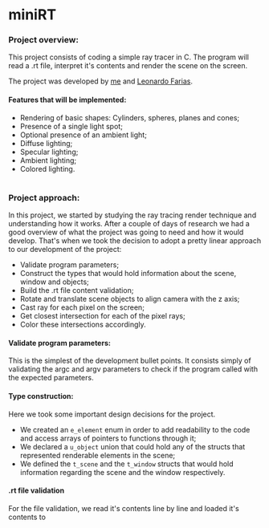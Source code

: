 # miniRT
### Project overview:
This project consists of coding a simple ray tracer in C. The program will read a .rt file, interpret it's contents and render the scene on the screen.

The project was developed by [me](https://www.linkedin.com/in/gabrielclcardoso/) and [Leonardo Farias](https://www.linkedin.com/in/leofariasrj25/).

#### Features that will be implemented:
* Rendering of basic shapes: Cylinders, spheres, planes and cones;
* Presence of a single light spot;
* Optional presence of an ambient light;
* Diffuse lighting;
* Specular lighting;
* Ambient lighting;
* Colored lighting.

#
### Project approach:
In this project, we started by studying the ray tracing render technique and understanding how it works. After a couple of days of research we had a good overview of what the project was going to need and how it would develop. That's when we took the decision to adopt a pretty linear approach to our development of the project:
* Validate program parameters;
* Construct the types that would hold information about the scene, window and objects;
* Build the .rt file content validation;
* Rotate and translate scene objects to align camera with the z axis;
* Cast ray for each pixel on the screen;
* Get closest intersection for each of the pixel rays;
* Color these intersections accordingly.

#### Validate program parameters:
This is the simplest of the development bullet points. It consists simply of validating the argc and argv parameters to check if the program called with the expected parameters.

#### Type construction:
Here we took some important design decisions for the project.
- We created an `e_element` enum in order to add readability to the code and access arrays of pointers to functions through it;
- We declared a `u_object` union that could hold any of the structs that represented renderable elements in the scene;
- We defined the `t_scene` and the `t_window` structs that would hold information regarding the scene and the window respectively.

#### .rt file validation
For the file validation, we read it's contents line by line and loaded it's contents to
